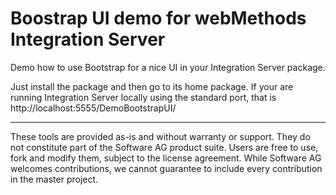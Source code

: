 # Boostrap UI demo for webMethods Integration Server

Demo how to use Bootstrap for a nice UI in your Integration Server package.

Just install the package and then go to its home package. If your are running
Integration Server locally using the standard port, that is http://localhost:5555/DemoBootstrapUI/

_____________________
These tools are provided as-is and without warranty or support. They do not constitute part of the Software AG product suite. Users are free to use, fork and modify them, subject to the license agreement. While Software AG welcomes contributions, we cannot guarantee to include every contribution in the master project.
